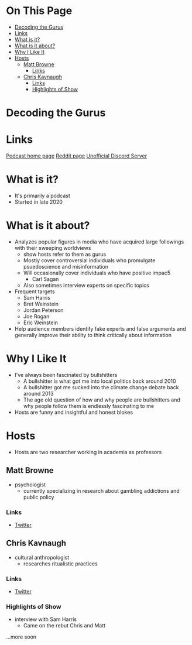 # On This Page

- [Decoding the Gurus](#decoding-the-gurus)
- [Links](#links)
- [What is it?](#what-is-it)
- [What is it about?](#what-is-it-about)
- [Why I Like It](#why-i-like-it)
- [Hosts](#hosts)
    - [Matt Browne](#matt-browne)
        - [Links](#links-2)
    - [Chris Kavnaugh](#chris-kavnaugh)
        - [Links](#links-3)
        - [Highlights of Show](#highlights-of-show)

# Decoding the Gurus

# Links

[Podcast home page](https://decoding-the-gurus.captivate.fm)
[Reddit page](https://www.reddit.com/r/DecodingTheGurus/)
[Unofficial Discord Server](https://discord.gg/z3krx3CX)


# What is it?
* It's primarily a podcast
* Started in late 2020
 
# What is it about?
* Analyzes popular figures in media who have acquired large followings with their sweeping worldviews
    * show hosts refer to them as gurus 
    * Mostly cover controversial individuals who promulgate psuedoscience and misinformation 
    * Will occasionally cover individuals who have positive impac5
        * Carl Sagan 
    * Also sometimes interview experts on specific topics
* Frequent targets
    * Sam Harris
    * Bret Weinstein
    * Jordan Peterson
    * Joe Rogan
    * Eric Weinstein
* Help audience members identify fake experts and false arguments and generally improve their ability to think critically about information
 
# Why I Like It
* I've always been fascinated by bullshitters
    * A bullshitter is what got me into local politics back around 2010
    * A bullshitter got me sucked into the climate change debate back around 2013
    * The age old question of how and why people are bullshitters and why people follow them is endlessly fascinating to me
* Hosts are funny and insightful and honest blokes

# Hosts
* Hosts are two researcher working in academia as professors

## Matt Browne
* psychologist
    * currently specializing in research about gambling addictions and public policy 

### Links
* [Twitter](https://twitter.com/arthurcdent)

## Chris Kavnaugh
* cultural anthropologist 
    * researches ritualistic practices

### Links
* [Twitter](https://twitter.com/C_Kavanagh)


### Highlights of Show
* interview with Sam Harris
    * Came on the rebut Chris and Matt 


...more soon

